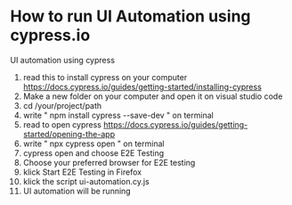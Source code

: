 # How to run UI Automation using cypress.io

UI automation using cypress
1. read this to install cypress on your computer https://docs.cypress.io/guides/getting-started/installing-cypress
2. Make a new folder on your computer and open it on visual studio code
3. cd /your/project/path
4. write " npm install cypress --save-dev " on terminal
5. read to open cypress https://docs.cypress.io/guides/getting-started/opening-the-app 
6. write " npx cypress open " on terminal
7. cypress open and choose E2E Testing
8. Choose your preferred browser for E2E testing
9. klick Start E2E Testing in Firefox
10. klick the script ui-automation.cy.js
11. UI automation will be running 
